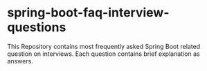 # spring-boot-faq-interview-questions
This Repository contains most frequently asked Spring Boot related question on interviews. Each question contains brief explanation as answers.

